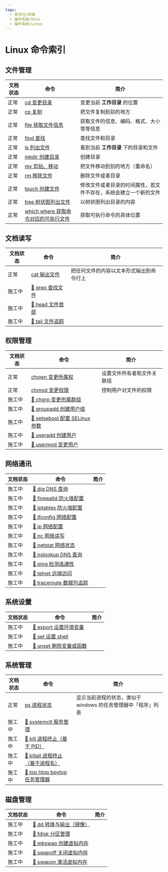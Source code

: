 ```yaml
---
tags:
  - 命令行/终端
  - 操作系统/Unix
  - 操作系统/Linux
---
```


# Linux 命令索引

## 文件管理

| 文档状态 | 命令 | 简介 |
| --------- | ----| ----- |
| 正常 | [cd 变更目录](./Linux%20%E5%91%BD%E4%BB%A4/%E6%96%87%E4%BB%B6%E7%AE%A1%E7%90%86/cd%20%E5%8F%98%E6%9B%B4%E7%9B%AE%E5%BD%95.md) | 变更当前 **工作目录** 的位置 |
| 正常 | [cp 复制](./Linux%20%E5%91%BD%E4%BB%A4/%E6%96%87%E4%BB%B6%E7%AE%A1%E7%90%86/cp%20%E5%A4%8D%E5%88%B6.md) | 把文件复制到别的地方 |
| 正常 | [file 获取文件信息](./Linux%20%E5%91%BD%E4%BB%A4/%E6%96%87%E4%BB%B6%E7%AE%A1%E7%90%86/file%20%E8%8E%B7%E5%8F%96%E6%96%87%E4%BB%B6%E4%BF%A1%E6%81%AF.md) | 获取文件的信息、编码、格式、大小等等信息 |
| 正常 | [find 查找](./Linux%20%E5%91%BD%E4%BB%A4/%E6%96%87%E4%BB%B6%E7%AE%A1%E7%90%86/find%20%E6%9F%A5%E6%89%BE.md) | 查找文件和目录 |
| 正常 | [ls 列出文件](./Linux%20%E5%91%BD%E4%BB%A4/%E6%96%87%E4%BB%B6%E7%AE%A1%E7%90%86/ls%20%E5%88%97%E5%87%BA%E6%96%87%E4%BB%B6.md) | 看到当前 **工作目录** 下的目录和文件 |
| 正常 | [mkdir 创建目录](./Linux%20%E5%91%BD%E4%BB%A4/%E6%96%87%E4%BB%B6%E7%AE%A1%E7%90%86/mkdir%20%E5%88%9B%E5%BB%BA%E7%9B%AE%E5%BD%95.md) | 创建目录 |
| 正常 | [mv 剪贴、移动](./Linux%20%E5%91%BD%E4%BB%A4/%E6%96%87%E4%BB%B6%E7%AE%A1%E7%90%86/mv%20%E5%89%AA%E8%B4%B4%E3%80%81%E7%A7%BB%E5%8A%A8.md) | 把文件移动到别的地方（重命名） |
| 正常 | [rm 移除文件](./Linux%20%E5%91%BD%E4%BB%A4/%E6%96%87%E4%BB%B6%E7%AE%A1%E7%90%86/rm%20%E7%A7%BB%E9%99%A4%E6%96%87%E4%BB%B6.md) | 删除文件或者目录 |
| 正常 | [touch 创建文件](./Linux%20%E5%91%BD%E4%BB%A4/%E6%96%87%E4%BB%B6%E7%AE%A1%E7%90%86/touch%20%E5%88%9B%E5%BB%BA%E6%96%87%E4%BB%B6.md) | 修改文件或者目录的时间属性，若文件不存在，系统会建立一个新的文件 |
| 正常 | [tree 树状图列出文件](./Linux%20%E5%91%BD%E4%BB%A4/%E6%96%87%E4%BB%B6%E7%AE%A1%E7%90%86/tree%20%E6%A0%91%E7%8A%B6%E5%9B%BE%E5%88%97%E5%87%BA%E6%96%87%E4%BB%B6.md) | 以树状图列出目录的内容 |
| 正常 | [which where 获取命令对应的可执行文件](./Linux%20%E5%91%BD%E4%BB%A4/%E6%96%87%E4%BB%B6%E7%AE%A1%E7%90%86/which%20where%20%E8%8E%B7%E5%8F%96%E5%91%BD%E4%BB%A4%E5%AF%B9%E5%BA%94%E7%9A%84%E5%8F%AF%E6%89%A7%E8%A1%8C%E6%96%87%E4%BB%B6.md) | 获取可执行命令的具体位置 |

## 文档读写

| 文档状态 | 命令 | 简介 |
| --------- | ----| ----- |
| 正常 | [cat 输出文件](./Linux%20%E5%91%BD%E4%BB%A4/%E6%96%87%E6%A1%A3%E8%AF%BB%E5%86%99/cat%20%E8%BE%93%E5%87%BA%E6%96%87%E4%BB%B6.md) | 把任何文件的内容以文本形式输出到命令行上 |
| 施工中 | [🚧  grep 查找文件](./Linux%20%E5%91%BD%E4%BB%A4/%E6%96%87%E6%A1%A3%E8%AF%BB%E5%86%99/%F0%9F%9A%A7%20%20grep%20%E6%9F%A5%E6%89%BE%E6%96%87%E4%BB%B6.md) | |
| 施工中 | [🚧  head 文件首部](./Linux%20%E5%91%BD%E4%BB%A4/%E6%96%87%E6%A1%A3%E8%AF%BB%E5%86%99/%F0%9F%9A%A7%20%20head%20%E6%96%87%E4%BB%B6%E9%A6%96%E9%83%A8.md) | |
| 施工中 | [🚧  tail 文件追踪](./Linux%20%E5%91%BD%E4%BB%A4/%E6%96%87%E6%A1%A3%E8%AF%BB%E5%86%99/%F0%9F%9A%A7%20%20tail%20%E6%96%87%E4%BB%B6%E8%BF%BD%E8%B8%AA.md) | |

## 权限管理

| 文档状态 | 命令 | 简介 |
| --------- | ----| ----- |
| 正常 | [chown 变更所属权](./Linux%20%E5%91%BD%E4%BB%A4/%E6%9D%83%E9%99%90%E7%AE%A1%E7%90%86/chown%20%E5%8F%98%E6%9B%B4%E6%89%80%E5%B1%9E%E6%9D%83.md) | 设置文件所有者和文件关联组 |
| 正常 | [chmod 变更权限](./Linux%20%E5%91%BD%E4%BB%A4/%E6%9D%83%E9%99%90%E7%AE%A1%E7%90%86/chmod%20%E5%8F%98%E6%9B%B4%E6%9D%83%E9%99%90.md) | 控制用户对文件的权限 |
| 施工中 | [🚧  chgrp 变更所属群组](./Linux%20%E5%91%BD%E4%BB%A4/%E6%9D%83%E9%99%90%E7%AE%A1%E7%90%86/%F0%9F%9A%A7%20%20chgrp%20%E5%8F%98%E6%9B%B4%E6%89%80%E5%B1%9E%E7%BE%A4%E7%BB%84.md) | |
| 施工中 | [🚧  groupadd 创建用户组](./Linux%20%E5%91%BD%E4%BB%A4/%E6%9D%83%E9%99%90%E7%AE%A1%E7%90%86/%F0%9F%9A%A7%20%20groupadd%20%E5%88%9B%E5%BB%BA%E7%94%A8%E6%88%B7%E7%BB%84.md) | |
| 施工中 | [🚧  setsebool 配置 SELinux 参数](./Linux%20%E5%91%BD%E4%BB%A4/%E6%9D%83%E9%99%90%E7%AE%A1%E7%90%86/%F0%9F%9A%A7%20%20setsebool%20%E9%85%8D%E7%BD%AE%20SELinux%20%E5%8F%82%E6%95%B0.md) | |
| 施工中 | [🚧  useradd 创建用户](./Linux%20%E5%91%BD%E4%BB%A4/%E6%9D%83%E9%99%90%E7%AE%A1%E7%90%86/%F0%9F%9A%A7%20%20useradd%20%E5%88%9B%E5%BB%BA%E7%94%A8%E6%88%B7.md) | |
| 施工中 | [🚧  usermod 变更用户](./Linux%20%E5%91%BD%E4%BB%A4/%E6%9D%83%E9%99%90%E7%AE%A1%E7%90%86/%F0%9F%9A%A7%20%20usermod%20%E5%8F%98%E6%9B%B4%E7%94%A8%E6%88%B7.md) | |

## 网络通讯

| 文档状态 | 命令 | 简介 |
| --------- | ----| ----- |
| 施工中 | [🚧  dig DNS 查询](./Linux%20%E5%91%BD%E4%BB%A4/%E7%BD%91%E7%BB%9C%E9%80%9A%E8%AE%AF/%F0%9F%9A%A7%20%20dig%20DNS%20%E6%9F%A5%E8%AF%A2.md) | |
| 施工中 | [🚧  firewalld 防火墙配置](./Linux%20%E5%91%BD%E4%BB%A4/%E7%BD%91%E7%BB%9C%E9%80%9A%E8%AE%AF/%F0%9F%9A%A7%20%20firewalld%20%E9%98%B2%E7%81%AB%E5%A2%99%E9%85%8D%E7%BD%AE.md) | |
| 施工中 | [🚧  iptables 防火墙配置](./Linux%20%E5%91%BD%E4%BB%A4/%E7%BD%91%E7%BB%9C%E9%80%9A%E8%AE%AF/%F0%9F%9A%A7%20%20iptables%20%E9%98%B2%E7%81%AB%E5%A2%99%E9%85%8D%E7%BD%AE.md) | |
| 施工中 | [🚧  ifconfig 网络配置](./Linux%20%E5%91%BD%E4%BB%A4/%E7%BD%91%E7%BB%9C%E9%80%9A%E8%AE%AF/%F0%9F%9A%A7%20%20ifconfig%20%E7%BD%91%E7%BB%9C%E9%85%8D%E7%BD%AE.md) | |
| 施工中 | [🚧  ip 网络配置](./Linux%20%E5%91%BD%E4%BB%A4/%E7%BD%91%E7%BB%9C%E9%80%9A%E8%AE%AF/%F0%9F%9A%A7%20%20ip%20%E7%BD%91%E7%BB%9C%E9%85%8D%E7%BD%AE.md) | |
| 施工中 | [🚧  nc 网络读写](./Linux%20%E5%91%BD%E4%BB%A4/%E7%BD%91%E7%BB%9C%E9%80%9A%E8%AE%AF/%F0%9F%9A%A7%20%20nc%20%E7%BD%91%E7%BB%9C%E8%AF%BB%E5%86%99.md) | |
| 施工中 | [🚧  netstat 网络状态](./Linux%20%E5%91%BD%E4%BB%A4/%E7%BD%91%E7%BB%9C%E9%80%9A%E8%AE%AF/%F0%9F%9A%A7%20%20netstat%20%E7%BD%91%E7%BB%9C%E7%8A%B6%E6%80%81.md)| |
| 施工中 | [🚧  nslookup DNS 查询](./Linux%20%E5%91%BD%E4%BB%A4/%E7%BD%91%E7%BB%9C%E9%80%9A%E8%AE%AF/%F0%9F%9A%A7%20%20nslookup%20DNS%20%E6%9F%A5%E8%AF%A2.md) | |
| 施工中 | [🚧  ping 检测连通性](./Linux%20%E5%91%BD%E4%BB%A4/%E7%BD%91%E7%BB%9C%E9%80%9A%E8%AE%AF/%F0%9F%9A%A7%20%20ping%20%E6%A3%80%E6%B5%8B%E8%BF%9E%E9%80%9A%E6%80%A7.md) | |
| 施工中 | [🚧  telnet 远端访问](./Linux%20%E5%91%BD%E4%BB%A4/%E7%BD%91%E7%BB%9C%E9%80%9A%E8%AE%AF/%F0%9F%9A%A7%20%20telnet%20%E8%BF%9C%E7%AB%AF%E8%AE%BF%E9%97%AE.md) | |
| 施工中 | [🚧  traceroute 数据包追踪](./Linux%20%E5%91%BD%E4%BB%A4/%E7%BD%91%E7%BB%9C%E9%80%9A%E8%AE%AF/%F0%9F%9A%A7%20%20traceroute%20%E6%95%B0%E6%8D%AE%E5%8C%85%E8%BF%BD%E8%B8%AA.md) | |

## 系统设置

| 文档状态 | 命令 | 简介 |
| --------- | ----| ----- |
| 施工中 | [🚧  export 设置环境变量](./Linux%20%E5%91%BD%E4%BB%A4/%E7%B3%BB%E7%BB%9F%E8%AE%BE%E7%BD%AE/%F0%9F%9A%A7%20%20export%20%E8%AE%BE%E7%BD%AE%E7%8E%AF%E5%A2%83%E5%8F%98%E9%87%8F.md) | |
| 施工中 | [🚧  set 设置 shell](./Linux%20%E5%91%BD%E4%BB%A4/%E7%B3%BB%E7%BB%9F%E8%AE%BE%E7%BD%AE/%F0%9F%9A%A7%20%20set%20%E8%AE%BE%E7%BD%AE%20shell.md) | |
| 施工中 | [🚧  unset 删除变量或函数](./Linux%20%E5%91%BD%E4%BB%A4/%E7%B3%BB%E7%BB%9F%E8%AE%BE%E7%BD%AE/%F0%9F%9A%A7%20%20unset%20%E5%88%A0%E9%99%A4%E5%8F%98%E9%87%8F%E6%88%96%E5%87%BD%E6%95%B0.md) | |

## 系统管理

| 文档状态 | 命令 | 简介 |
| --------- | ----| ----- |
| 正常 | [ps 进程状态](./Linux%20%E5%91%BD%E4%BB%A4/%E7%B3%BB%E7%BB%9F%E7%AE%A1%E7%90%86/ps%20%E8%BF%9B%E7%A8%8B%E7%8A%B6%E6%80%81.md) | 显示当前进程的状态，类似于 windows 的任务管理器中「程序」列表 |
| 施工中 | [🚧  systemctl 服务管理](./Linux%20%E5%91%BD%E4%BB%A4/%E7%B3%BB%E7%BB%9F%E7%AE%A1%E7%90%86/%F0%9F%9A%A7%20%20systemctl%20%E6%9C%8D%E5%8A%A1%E7%AE%A1%E7%90%86.md) | |
| 施工中 | [🚧  kill 进程终止（基于 PID）](./Linux%20%E5%91%BD%E4%BB%A4/%E7%B3%BB%E7%BB%9F%E7%AE%A1%E7%90%86/%F0%9F%9A%A7%20%20kill%20%E8%BF%9B%E7%A8%8B%E7%BB%88%E6%AD%A2%EF%BC%88%E5%9F%BA%E4%BA%8E%20PID%EF%BC%89.md) | |
| 施工中 | [🚧  killall 进程终止（基于进程名）](./Linux%20%E5%91%BD%E4%BB%A4/%E7%B3%BB%E7%BB%9F%E7%AE%A1%E7%90%86/%F0%9F%9A%A7%20%20killall%20%E8%BF%9B%E7%A8%8B%E7%BB%88%E6%AD%A2%EF%BC%88%E5%9F%BA%E4%BA%8E%E8%BF%9B%E7%A8%8B%E5%90%8D%EF%BC%89.md) | |
| 施工中 | [🚧  top htop bpytop 任务管理器](./Linux%20%E5%91%BD%E4%BB%A4/%E7%B3%BB%E7%BB%9F%E7%AE%A1%E7%90%86/%F0%9F%9A%A7%20%20top%20htop%20bpytop%20%E4%BB%BB%E5%8A%A1%E7%AE%A1%E7%90%86%E5%99%A8.md) | |

## 磁盘管理

| 文档状态 | 命令 | 简介 |
| --------- | ----| ----- |
| 施工中 | [🚧  dd 转换与输出（镜像）](./Linux%20%E5%91%BD%E4%BB%A4/%E7%A3%81%E7%9B%98%E7%AE%A1%E7%90%86/%F0%9F%9A%A7%20%20dd%20%E8%BD%AC%E6%8D%A2%E4%B8%8E%E8%BE%93%E5%87%BA%EF%BC%88%E9%95%9C%E5%83%8F%EF%BC%89.md) | |
| 施工中 | [🚧  fdisk 分区管理](./Linux%20%E5%91%BD%E4%BB%A4/%E7%A3%81%E7%9B%98%E7%AE%A1%E7%90%86/%F0%9F%9A%A7%20%20fdisk%20%E5%88%86%E5%8C%BA%E7%AE%A1%E7%90%86.md) | |
| 施工中 | [🚧  mkswap 创建虚拟内存](./Linux%20%E5%91%BD%E4%BB%A4/%E7%A3%81%E7%9B%98%E7%AE%A1%E7%90%86/%F0%9F%9A%A7%20%20mkswap%20%E5%88%9B%E5%BB%BA%E8%99%9A%E6%8B%9F%E5%86%85%E5%AD%98.md) | |
| 施工中 | [🚧  swapoff 关闭虚拟内存](./Linux%20%E5%91%BD%E4%BB%A4/%E7%A3%81%E7%9B%98%E7%AE%A1%E7%90%86/%F0%9F%9A%A7%20%20swapoff%20%E5%85%B3%E9%97%AD%E8%99%9A%E6%8B%9F%E5%86%85%E5%AD%98.md) | |
| 施工中 | [🚧  swapon 激活虚拟内存](./Linux%20%E5%91%BD%E4%BB%A4/%E7%A3%81%E7%9B%98%E7%AE%A1%E7%90%86/%F0%9F%9A%A7%20%20swapon%20%E6%BF%80%E6%B4%BB%E8%99%9A%E6%8B%9F%E5%86%85%E5%AD%98.md) | |
